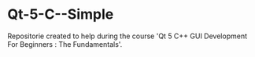 # Qt-5-C--Simple
Repositorie created to help during the course 'Qt 5 C++ GUI Development For Beginners : The Fundamentals'.
